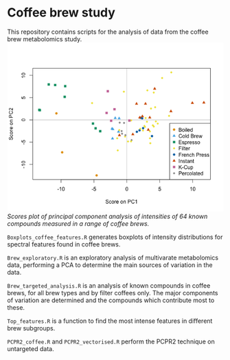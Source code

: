 # Coffee brew study
This repository contains scripts for the analysis of data from the coffee brew metabolomics study.
![](brewpca.png)
_Scores plot of principal component analysis of intensities of 64 known compounds measured in a range of coffee brews._

`Boxplots_coffee_features.R` generates boxplots of intensity distributions for spectral features found in coffee brews.

`Brew_exploratory.R` is an exploratory analysis of multivarate metabolomics data, performing a PCA to determine the main sources of variation in the data.

`Brew_targeted_analysis.R` is an analysis of known compounds in coffee brews, for all brew types and by filter coffees only. The major components of variation are determined and the compounds which contribute most to these.

`Top_features.R` is a function to find the most intense features in different brew subgroups.

`PCPR2_coffee.R` and `PCPR2_vectorised.R` perform the PCPR2 technique on untargeted data.
